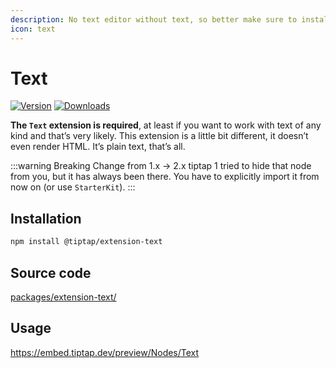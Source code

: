 ```yaml
---
description: No text editor without text, so better make sure to install that one.
icon: text
---
```


# Text
[![Version](https://img.shields.io/npm/v/@tiptap/extension-text.svg?label=version)](https://www.npmjs.com/package/@tiptap/extension-text)
[![Downloads](https://img.shields.io/npm/dm/@tiptap/extension-text.svg)](https://npmcharts.com/compare/@tiptap/extension-text?minimal=true)

**The `Text` extension is required**, at least if you want to work with text of any kind and that’s very likely. This extension is a little bit different, it doesn’t even render HTML. It’s plain text, that’s all.

:::warning Breaking Change from 1.x → 2.x
tiptap 1 tried to hide that node from you, but it has always been there. You have to explicitly import it from now on (or use `StarterKit`).
:::

## Installation
```bash
npm install @tiptap/extension-text
```

## Source code
[packages/extension-text/](https://github.com/ueberdosis/tiptap/blob/main/packages/extension-text/)

## Usage
https://embed.tiptap.dev/preview/Nodes/Text
